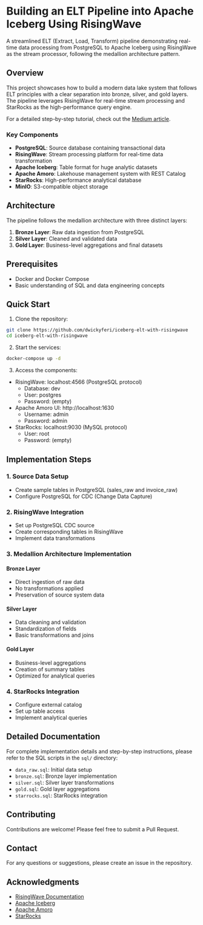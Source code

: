 # Building an ELT Pipeline into Apache Iceberg Using RisingWave

A streamlined ELT (Extract, Load, Transform) pipeline demonstrating real-time data processing from PostgreSQL to Apache Iceberg using RisingWave as the stream processor, following the medallion architecture pattern.

## Overview

This project showcases how to build a modern data lake system that follows ELT principles with a clear separation into bronze, silver, and gold layers. The pipeline leverages RisingWave for real-time stream processing and StarRocks as the high-performance query engine.

For a detailed step-by-step tutorial, check out the [Medium article](https://dwickyferi.medium.com/building-an-elt-pipeline-into-apache-iceberg-using-risingwave-5356a6e94acc).

### Key Components

- **PostgreSQL**: Source database containing transactional data
- **RisingWave**: Stream processing platform for real-time data transformation
- **Apache Iceberg**: Table format for huge analytic datasets
- **Apache Amoro**: Lakehouse management system with REST Catalog
- **StarRocks**: High-performance analytical database
- **MinIO**: S3-compatible object storage

## Architecture

The pipeline follows the medallion architecture with three distinct layers:

1. **Bronze Layer**: Raw data ingestion from PostgreSQL
2. **Silver Layer**: Cleaned and validated data
3. **Gold Layer**: Business-level aggregations and final datasets

## Prerequisites

- Docker and Docker Compose
- Basic understanding of SQL and data engineering concepts

## Quick Start

1. Clone the repository:

```bash
git clone https://github.com/dwickyferi/iceberg-elt-with-risingwave
cd iceberg-elt-with-risingwave
```

2. Start the services:

```bash
docker-compose up -d
```

3. Access the components:

- RisingWave: localhost:4566 (PostgreSQL protocol)
  - Database: dev
  - User: postgres
  - Password: (empty)
- Apache Amoro UI: http://localhost:1630
  - Username: admin
  - Password: admin
- StarRocks: localhost:9030 (MySQL protocol)
  - User: root
  - Password: (empty)

## Implementation Steps

### 1. Source Data Setup

- Create sample tables in PostgreSQL (sales_raw and invoice_raw)
- Configure PostgreSQL for CDC (Change Data Capture)

### 2. RisingWave Integration

- Set up PostgreSQL CDC source
- Create corresponding tables in RisingWave
- Implement data transformations

### 3. Medallion Architecture Implementation

#### Bronze Layer

- Direct ingestion of raw data
- No transformations applied
- Preservation of source system data

#### Silver Layer

- Data cleaning and validation
- Standardization of fields
- Basic transformations and joins

#### Gold Layer

- Business-level aggregations
- Creation of summary tables
- Optimized for analytical queries

### 4. StarRocks Integration

- Configure external catalog
- Set up table access
- Implement analytical queries

## Detailed Documentation

For complete implementation details and step-by-step instructions, please refer to the SQL scripts in the `sql/` directory:

- `data_raw.sql`: Initial data setup
- `bronze.sql`: Bronze layer implementation
- `silver.sql`: Silver layer transformations
- `gold.sql`: Gold layer aggregations
- `starrocks.sql`: StarRocks integration

## Contributing

Contributions are welcome! Please feel free to submit a Pull Request.

## Contact

For any questions or suggestions, please create an issue in the repository.

## Acknowledgments

- [RisingWave Documentation](https://docs.risingwave.com/)
- [Apache Iceberg](https://iceberg.apache.org/)
- [Apache Amoro](https://amoro.apache.org/)
- [StarRocks](https://www.starrocks.io/)
